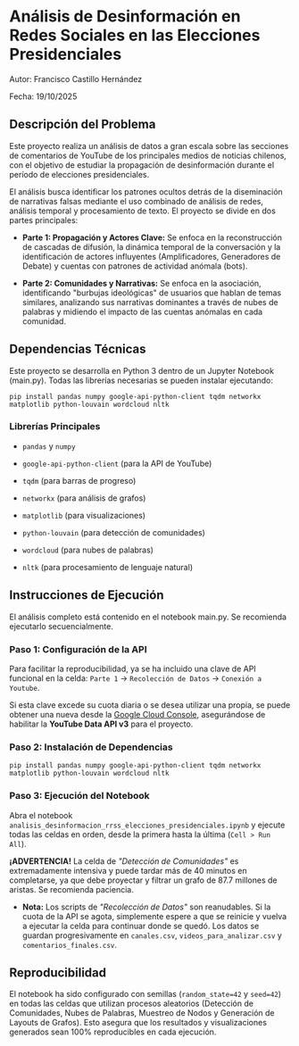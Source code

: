 # Análisis de Desinformación en Redes Sociales en las Elecciones Presidenciales

Autor: Francisco Castillo Hernández

Fecha: 19/10/2025

## Descripción del Problema

Este proyecto realiza un análisis de datos a gran escala sobre las secciones de comentarios de YouTube de los principales medios de noticias chilenos, con el objetivo de estudiar la propagación de desinformación durante el período de elecciones presidenciales.

El análisis busca identificar los patrones ocultos detrás de la diseminación de narrativas falsas mediante el uso combinado de análisis de redes, análisis temporal y procesamiento de texto. El proyecto se divide en dos partes principales:

- **Parte 1: Propagación y Actores Clave:** Se enfoca en la reconstrucción de cascadas de difusión, la dinámica temporal de la conversación y la identificación de actores influyentes (Amplificadores, Generadores de Debate) y cuentas con patrones de actividad anómala (bots).

- **Parte 2: Comunidades y Narrativas:** Se enfoca en la asociación, identificando "burbujas ideológicas" de usuarios que hablan de temas similares, analizando sus narrativas dominantes a través de nubes de palabras y midiendo el impacto de las cuentas anómalas en cada comunidad.

## Dependencias Técnicas

Este proyecto se desarrolla en Python 3 dentro de un Jupyter Notebook (main.py). Todas las librerías necesarias se pueden instalar ejecutando:

```
pip install pandas numpy google-api-python-client tqdm networkx matplotlib python-louvain wordcloud nltk

```

### Librerías Principales

- `pandas` y `numpy`

- `google-api-python-client` (para la API de YouTube)

- `tqdm` (para barras de progreso)

- `networkx` (para análisis de grafos)

- `matplotlib` (para visualizaciones)

- `python-louvain` (para detección de comunidades)

- `wordcloud` (para nubes de palabras)

- `nltk` (para procesamiento de lenguaje natural)

## Instrucciones de Ejecución

El análisis completo está contenido en el notebook main.py. Se recomienda ejecutarlo secuencialmente.

### Paso 1: Configuración de la API

Para facilitar la reproducibilidad, ya se ha incluido una clave de API funcional en la celda: `Parte 1` -> `Recolección de Datos` -> `Conexión a Youtube`.

Si esta clave excede su cuota diaria o se desea utilizar una propia, se puede obtener una nueva desde la [Google Cloud Console](https://console.cloud.google.com/apis/dashboard), asegurándose de habilitar la **YouTube Data API v3** para el proyecto.

### Paso 2: Instalación de Dependencias

```
pip install pandas numpy google-api-python-client tqdm networkx matplotlib python-louvain wordcloud nltk
```

### Paso 3: Ejecución del Notebook

Abra el notebook `analisis_desinformacion_rrss_elecciones_presidenciales.ipynb` y ejecute todas las celdas en orden, desde la primera hasta la última (`Cell > Run All`).

**¡ADVERTENCIA!** La celda de _"Detección de Comunidades"_ es extremadamente intensiva y puede tardar más de 40 minutos en completarse, ya que debe proyectar y filtrar un grafo de 87.7 millones de aristas. Se recomienda paciencia.

- **Nota:** Los scripts de _"Recolección de Datos"_ son reanudables. Si la cuota de la API se agota, simplemente espere a que se reinicie y vuelva a ejecutar la celda para continuar donde se quedó. Los datos se guardan progresivamente en `canales.csv`, `videos_para_analizar.csv` y `comentarios_finales.csv`.

## Reproducibilidad

El notebook ha sido configurado con semillas (`random_state=42` y `seed=42`) en todas las celdas que utilizan procesos aleatorios (Detección de Comunidades, Nubes de Palabras, Muestreo de Nodos y Generación de Layouts de Grafos). Esto asegura que los resultados y visualizaciones generados sean 100% reproducibles en cada ejecución.



